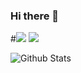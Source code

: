 ### Hi there 👋

<p>
#<img src="https://img.shields.io/static/v1?label=Program&message=Python&color=blue"/>
<a href="https://blog.csdn.net/qq_34595089?type=blog"><img src="https://img.shields.io/static/v1?label=Blog&message=CSDN&color=red"/></a>
</p>

![Github Stats](https://github-readme-stats.vercel.app/api?username=lpeiyi)
